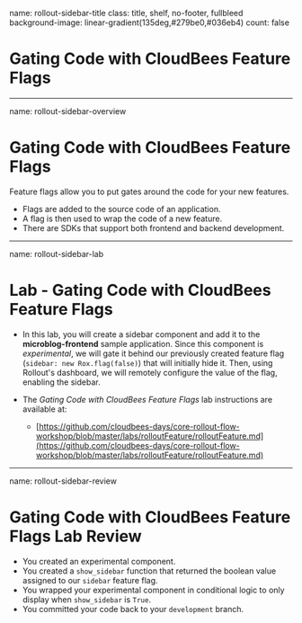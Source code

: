 name: rollout-sidebar-title
class: title, shelf, no-footer, fullbleed
background-image: linear-gradient(135deg,#279be0,#036eb4)
count: false

# Gating Code with CloudBees Feature Flags

---
name: rollout-sidebar-overview
# Gating Code with CloudBees Feature Flags

Feature flags allow you to put gates around the code for your new features.

* Flags are added to the source code of an application.
* A flag is then used to wrap the code of a new feature.
* There are SDKs that support both frontend and backend development.

---
name: rollout-sidebar-lab

# Lab - Gating Code with CloudBees Feature Flags

* In this lab, you will create a sidebar component and add it to the **microblog-frontend** sample application. Since this component is *experimental*, we will gate it behind our previously created feature flag (`sidebar: new Rox.flag(false)`) that will initially hide it. Then, using Rollout's dashboard, we will remotely configure the value of the flag, enabling the sidebar.

* The *Gating Code with CloudBees Feature Flags* lab instructions are available at:
  * [https://github.com/cloudbees-days/core-rollout-flow-workshop/blob/master/labs/rolloutFeature/rolloutFeature.md](https://github.com/cloudbees-days/core-rollout-flow-workshop/blob/master/labs/rolloutFeature/rolloutFeature.md)

---
name: rollout-sidebar-review

# Gating Code with CloudBees Feature Flags Lab Review

* You created an experimental component.
* You created a `show_sidebar` function that returned the boolean value assigned to our `sidebar` feature flag.
* You wrapped your experimental component in conditional logic to only display when `show_sidebar` is `True`.
* You committed your code back to your `development` branch.
